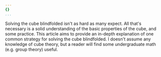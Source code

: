```yaml
---
{}
...
```


Solving the cube blindfolded isn't as hard as many expect.
All that's necessary is a solid understanding of the basic properties of the cube, and some practice.
This article aims to provide an in-depth explanation of one common strategy for solving the cube blindfolded.
I doesn't assume any knowledge of cube theory, but a reader will find some undergraduate math (e.g. group theory) useful.
